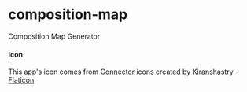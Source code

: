 # composition-map

Composition Map Generator

#### Icon

This app's icon comes
from [Connector icons created by Kiranshastry - Flaticon](https://www.flaticon.com/free-icons/connector)
